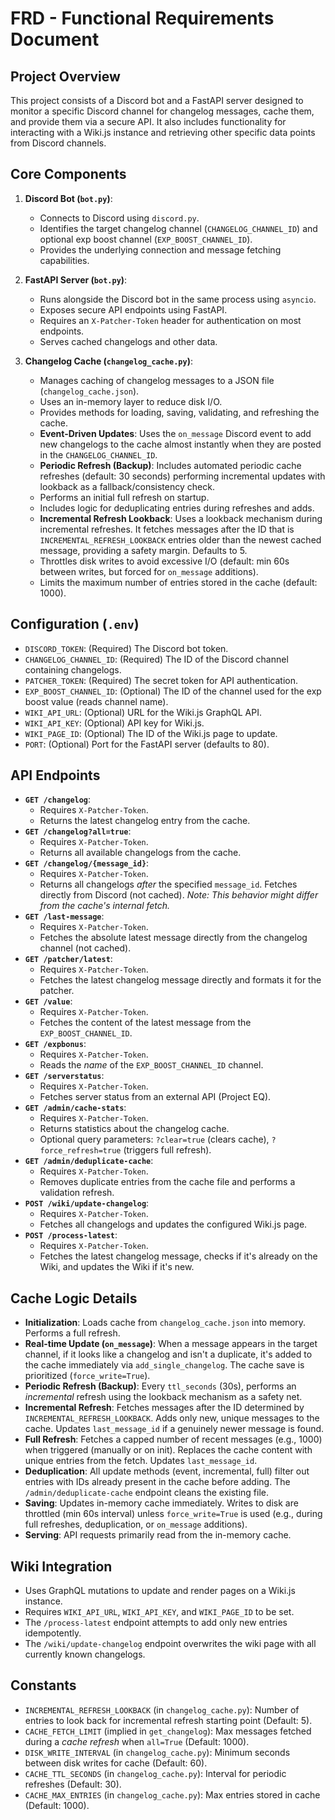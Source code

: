 # FRD - Functional Requirements Document

## Project Overview

This project consists of a Discord bot and a FastAPI server designed to monitor a specific Discord channel for changelog messages, cache them, and provide them via a secure API. It also includes functionality for interacting with a Wiki.js instance and retrieving other specific data points from Discord channels.

## Core Components

1.  **Discord Bot (`bot.py`)**:
    *   Connects to Discord using `discord.py`.
    *   Identifies the target changelog channel (`CHANGELOG_CHANNEL_ID`) and optional exp boost channel (`EXP_BOOST_CHANNEL_ID`).
    *   Provides the underlying connection and message fetching capabilities.

2.  **FastAPI Server (`bot.py`)**:
    *   Runs alongside the Discord bot in the same process using `asyncio`.
    *   Exposes secure API endpoints using FastAPI.
    *   Requires an `X-Patcher-Token` header for authentication on most endpoints.
    *   Serves cached changelogs and other data.

3.  **Changelog Cache (`changelog_cache.py`)**:
    *   Manages caching of changelog messages to a JSON file (`changelog_cache.json`).
    *   Uses an in-memory layer to reduce disk I/O.
    *   Provides methods for loading, saving, validating, and refreshing the cache.
    *   **Event-Driven Updates**: Uses the `on_message` Discord event to add new changelogs to the cache almost instantly when they are posted in the `CHANGELOG_CHANNEL_ID`.
    *   **Periodic Refresh (Backup)**: Includes automated periodic cache refreshes (default: 30 seconds) performing incremental updates with lookback as a fallback/consistency check.
    *   Performs an initial full refresh on startup.
    *   Includes logic for deduplicating entries during refreshes and adds.
    *   **Incremental Refresh Lookback**: Uses a lookback mechanism during incremental refreshes. It fetches messages after the ID that is `INCREMENTAL_REFRESH_LOOKBACK` entries older than the newest cached message, providing a safety margin. Defaults to 5.
    *   Throttles disk writes to avoid excessive I/O (default: min 60s between writes, but forced for `on_message` additions).
    *   Limits the maximum number of entries stored in the cache (default: 1000).

## Configuration (`.env`)

*   `DISCORD_TOKEN`: (Required) The Discord bot token.
*   `CHANGELOG_CHANNEL_ID`: (Required) The ID of the Discord channel containing changelogs.
*   `PATCHER_TOKEN`: (Required) The secret token for API authentication.
*   `EXP_BOOST_CHANNEL_ID`: (Optional) The ID of the channel used for the exp boost value (reads channel name).
*   `WIKI_API_URL`: (Optional) URL for the Wiki.js GraphQL API.
*   `WIKI_API_KEY`: (Optional) API key for Wiki.js.
*   `WIKI_PAGE_ID`: (Optional) The ID of the Wiki.js page to update.
*   `PORT`: (Optional) Port for the FastAPI server (defaults to 80).

## API Endpoints

*   **`GET /changelog`**:
    *   Requires `X-Patcher-Token`.
    *   Returns the latest changelog entry from the cache.
*   **`GET /changelog?all=true`**:
    *   Requires `X-Patcher-Token`.
    *   Returns all available changelogs from the cache.
*   **`GET /changelog/{message_id}`**:
    *   Requires `X-Patcher-Token`.
    *   Returns all changelogs *after* the specified `message_id`. Fetches directly from Discord (not cached). *Note: This behavior might differ from the cache's internal fetch.*
*   **`GET /last-message`**:
    *   Requires `X-Patcher-Token`.
    *   Fetches the absolute latest message directly from the changelog channel (not cached).
*   **`GET /patcher/latest`**:
    *   Requires `X-Patcher-Token`.
    *   Fetches the latest changelog message directly and formats it for the patcher.
*   **`GET /value`**:
    *   Requires `X-Patcher-Token`.
    *   Fetches the content of the latest message from the `EXP_BOOST_CHANNEL_ID`.
*   **`GET /expbonus`**:
    *   Requires `X-Patcher-Token`.
    *   Reads the *name* of the `EXP_BOOST_CHANNEL_ID` channel.
*   **`GET /serverstatus`**:
    *   Requires `X-Patcher-Token`.
    *   Fetches server status from an external API (Project EQ).
*   **`GET /admin/cache-stats`**:
    *   Requires `X-Patcher-Token`.
    *   Returns statistics about the changelog cache.
    *   Optional query parameters: `?clear=true` (clears cache), `?force_refresh=true` (triggers full refresh).
*   **`GET /admin/deduplicate-cache`**:
    *   Requires `X-Patcher-Token`.
    *   Removes duplicate entries from the cache file and performs a validation refresh.
*   **`POST /wiki/update-changelog`**:
    *   Requires `X-Patcher-Token`.
    *   Fetches all changelogs and updates the configured Wiki.js page.
*   **`POST /process-latest`**:
    *   Requires `X-Patcher-Token`.
    *   Fetches the latest changelog message, checks if it's already on the Wiki, and updates the Wiki if it's new.

## Cache Logic Details

*   **Initialization**: Loads cache from `changelog_cache.json` into memory. Performs a full refresh.
*   **Real-time Update (`on_message`)**: When a message appears in the target channel, if it looks like a changelog and isn't a duplicate, it's added to the cache immediately via `add_single_changelog`. The cache save is prioritized (`force_write=True`).
*   **Periodic Refresh (Backup)**: Every `ttl_seconds` (30s), performs an *incremental* refresh using the lookback mechanism as a safety net.
*   **Incremental Refresh**: Fetches messages after the ID determined by `INCREMENTAL_REFRESH_LOOKBACK`. Adds only new, unique messages to the cache. Updates `last_message_id` if a genuinely newer message is found.
*   **Full Refresh**: Fetches a capped number of recent messages (e.g., 1000) when triggered (manually or on init). Replaces the cache content with unique entries from the fetch. Updates `last_message_id`.
*   **Deduplication**: All update methods (event, incremental, full) filter out entries with IDs already present in the cache before adding. The `/admin/deduplicate-cache` endpoint cleans the existing file.
*   **Saving**: Updates in-memory cache immediately. Writes to disk are throttled (min 60s interval) unless `force_write=True` is used (e.g., during full refreshes, deduplication, or `on_message` additions).
*   **Serving**: API requests primarily read from the in-memory cache.

## Wiki Integration

*   Uses GraphQL mutations to update and render pages on a Wiki.js instance.
*   Requires `WIKI_API_URL`, `WIKI_API_KEY`, and `WIKI_PAGE_ID` to be set.
*   The `/process-latest` endpoint attempts to add only new entries idempotently.
*   The `/wiki/update-changelog` endpoint overwrites the wiki page with all currently known changelogs.

## Constants

*   `INCREMENTAL_REFRESH_LOOKBACK` (in `changelog_cache.py`): Number of entries to look back for incremental refresh starting point (Default: 5).
*   `CACHE_FETCH_LIMIT` (implied in `get_changelog`): Max messages fetched during a *cache refresh* when `all=True` (Default: 1000).
*   `DISK_WRITE_INTERVAL` (in `changelog_cache.py`): Minimum seconds between disk writes for cache (Default: 60).
*   `CACHE_TTL_SECONDS` (in `changelog_cache.py`): Interval for periodic refreshes (Default: 30).
*   `CACHE_MAX_ENTRIES` (in `changelog_cache.py`): Max entries stored in cache (Default: 1000). 
